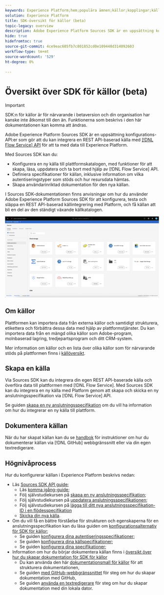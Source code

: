 ```yaml
---
keywords: Experience Platform;hem;populära ämnen;källor;kopplingar;källkopplingar;källor sdk;sdk;SDK
solution: Experience Platform
title: SDK-översikt för källor (beta)
topic-legacy: overview
description: Adobe Experience Platform Sources SDK är en uppsättning konfigurations-API:er som gör att du kan integrera en REST API-baserad källa med API:t för Flow Service för att överföra data till Experience Platform.
hide: true
hidefromtoc: true
source-git-commit: 4ce9eac605fb7c801852cd0e109448d314092603
workflow-type: tm+mt
source-wordcount: '529'
ht-degree: 0%

---
```


# Översikt över SDK för källor (beta)

>[!IMPORTANT]
>
>SDK:n för källor är för närvarande i betaversion och din organisation har kanske inte åtkomst till den än. Funktionerna som beskrivs i den här dokumentationen kan komma att ändras.

Adobe Experience Platform Sources SDK är en uppsättning konfigurations-API:er som gör att du kan integrera en REST API-baserad källa med [[!DNL Flow Service] API](https://www.adobe.io/experience-platform-apis/references/flow-service/) för att ta med data till Experience Platform.

Med Sources SDK kan du:

* Konfigurera en ny källa till plattformskatalogen, med funktioner för att skapa, läsa, uppdatera och ta bort med hjälp av [!DNL Flow Service] API.
* Definiera specifikationer för källan, inklusive information om vilka autentiseringstyper som stöds och hur resursdata hämtas.
* Skapa användarinriktad dokumentation för den nya källan.

I Sources SDK-dokumentationen finns anvisningar om hur du använder Adobe Experience Platform Sources SDK för att konfigurera, testa och släppa en REST API-baserad källintegrering med Platform, och få källan att bli en del av den ständigt växande källkatalogen.

![katalog](./assets/catalog.png)

## Om källor

Plattformen kan importera data från externa källor och samtidigt strukturera, etikettera och förbättra dessa data med hjälp av plattformstjänster. Du kan importera data från en mängd olika källor som Adobe-program, molnbaserad lagring, tredjepartsprogram och ditt CRM-system.

Mer information om källor och en lista över olika källor som för närvarande stöds på plattformen finns i [källöversikt](../home.md).

## Skapa en källa

Via Sources SDK kan du integrera din egen REST API-baserade källa och överföra data till plattformen med [!DNL Flow Service]. Med Sources SDK kan du integrera en ny källa med Platform genom att skapa och skicka en ny anslutningsspecifikation via [!DNL Flow Service] API.

Se guiden [skapa en ny anslutningsspecifikation](./api/overview.md) om du vill ha information om hur du integrerar en ny källa till plattform.

## Dokumentera källan

När du har skapat källan kan du se [handbok](./documentation/overview.md) för instruktioner om hur du dokumenterar källan via [!DNL GitHub] webbgränssnitt eller via din egen textredigerare.

## Högnivåprocess

Hur du konfigurerar källan i Experience Platform beskrivs nedan:

* Läs [Sources SDK API guide](./api/overview.md);
   * Läs [komma igång-guide](./api/getting-started.md);
   * Följ självstudiekursen på [skapa en ny anslutningsspecifikation](./api/create.md);
   * Följ självstudiekursen på [uppdatera anslutningsspecifikationen](./api/update-connection-specs.md);
   * Följ självstudiekursen på [lägga till ditt nya anslutningsspecifikation-ID i en flödesspecifikation](./api/update-flow-specs.md)
   * [Skicka din nya källa](./api/submit.md).
* Om du vill få en bättre förståelse för strukturen och egenskaperna för en anslutningsspecifikation kan du läsa guiden om [konfigurationsalternativ för SDK för källor](./config/config.md);
   * Se guiden [konfigurera dina autentiseringsspecifikationer](./config/authspec.md);
   * Se guiden [konfigurera dina källspecifikationer](./config/sourcespec.md);
   * Se guiden [konfigurera dina specifikationer](./config/explorespec.md);
* Information om hur du börjar dokumentera källan finns i [översikt över hur du skapar dokumentation för SDK för källor](./documentation/overview.md)
   * Du kan använda den här [dokumentationsmall för källor](./documentation/template.md) för att strukturera dokumentationen,
   * Se guiden [med GitHub-webbgränssnittet](./documentation/github.md) för steg om hur du skapar dokumentation med GitHub,
   * Se guiden [använda en textredigerare](./documentation/text-editor.md) för steg om hur du skapar dokumentation med din lokala dator.

